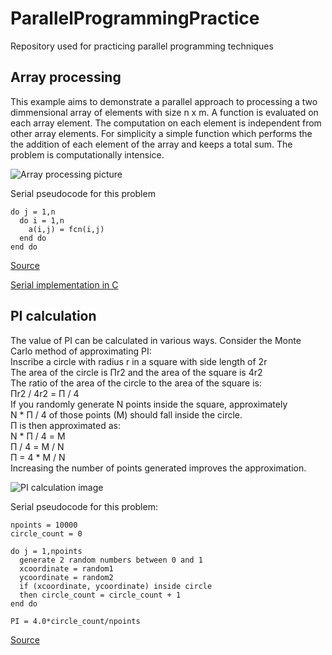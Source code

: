# ParallelProgrammingPractice
Repository used for practicing parallel programming techniques 

## Array processing
This example aims to demonstrate a parallel approach to processing a two dimmensional array of elements with size n x m. A function is evaluated on each array element. The computation on each element is independent from other array elements. For simplicity a simple function which performs the the addition of each element of the array and keeps a total sum. 
The problem is computationally intensice.

![Array processing picture](https://computing.llnl.gov/tutorials/parallel_comp/images/array_proc1.gif)

Serial pseudocode for this problem
```
do j = 1,n
  do i = 1,n
    a(i,j) = fcn(i,j)
  end do
end do
```

[Source](https://computing.llnl.gov/tutorials/parallel_comp/#Concepts)

[Serial implementation in C](array_processing_serial.c)

## PI calculation
The value of PI can be calculated in various ways. Consider the Monte Carlo method of approximating PI:  
Inscribe a circle with radius r in a square with side length of 2r  
The area of the circle is Πr2 and the area of the square is 4r2  
The ratio of the area of the circle to the area of the square is:  
Πr2 / 4r2 = Π / 4  
If you randomly generate N points inside the square, approximately   
N * Π / 4 of those points (M) should fall inside the circle.  
Π is then approximated as:  
N * Π / 4 = M  
Π / 4 = M / N  
Π = 4 * M / N  
Increasing the number of points generated improves the approximation.   

![PI calculation image](https://computing.llnl.gov/tutorials/parallel_comp/images/pi1.gif)

Serial pseudocode for this problem:
```
npoints = 10000
circle_count = 0

do j = 1,npoints
  generate 2 random numbers between 0 and 1
  xcoordinate = random1
  ycoordinate = random2
  if (xcoordinate, ycoordinate) inside circle
  then circle_count = circle_count + 1
end do

PI = 4.0*circle_count/npoints
```

[Source](https://computing.llnl.gov/tutorials/parallel_comp/#Concepts)
